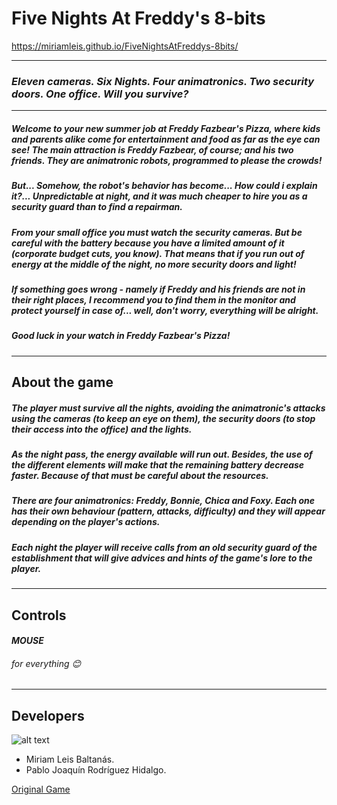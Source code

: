 # Five Nights At Freddy's 8-bits
https://miriamleis.github.io/FiveNightsAtFreddys-8bits/
***********************************************************************************
### *Eleven cameras. Six Nights. Four animatronics. Two security doors. One office. Will you survive?*
***********************************************************************************

##### Welcome to your new summer job at Freddy Fazbear's Pizza, where kids and parents alike come for entertainment and food as far as the eye can see! The main attraction is Freddy Fazbear, of course; and his two friends. They are animatronic robots, programmed to please the crowds!

##### But... Somehow, the robot's behavior has become... How could i explain it?... Unpredictable at night, and it was much cheaper to hire you as a security guard than to find a repairman.

##### From your small office you must watch the security cameras. But be careful with the battery because you have a limited amount of it (corporate budget cuts, you know). That means that if you run out of energy at the middle of the night, no more security doors and light!

##### If something goes wrong - namely if Freddy and his friends are not in their right places, I recommend you to find them in the monitor and protect yourself in case of... well, don't worry, everything will be alright.

##### Good luck in your watch in Freddy Fazbear's Pizza!

***********************************************************************************

## About the game

##### The player must *survive* all the nights, avoiding the animatronic's attacks using the cameras (to keep an eye on them), the security doors (to stop their access into the office) and the lights.

##### As the night pass, the energy available will run out. Besides, the use of the different elements will make that the remaining *battery decrease* faster. Because of that must be careful about the resources.

##### There are *four animatronics*: Freddy, Bonnie, Chica and Foxy. Each one has their own behaviour (pattern, attacks, difficulty) and they will appear depending on the player's actions.

##### Each night the player will receive calls from an old security guard of the establishment that will give advices and hints of the game's lore to the player.

***********************************************************************************

## Controls

#### *MOUSE* 
###### for everything 😊

***********************************************************************************

## Developers

![alt text](https://user-images.githubusercontent.com/42590067/46229285-65183a80-c365-11e8-8b19-68f948a68459.png "Musaraña Anonima Logo")

* Miriam Leis Baltanás.
* Pablo Joaquín Rodríguez Hidalgo.

[Original Game](https://store.steampowered.com/app/319510/Five_Nights_at_Freddys)



